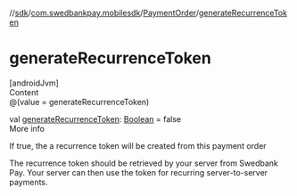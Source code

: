 //[sdk](../../../index.md)/[com.swedbankpay.mobilesdk](../index.md)/[PaymentOrder](index.md)/[generateRecurrenceToken](generate-recurrence-token.md)



# generateRecurrenceToken  
[androidJvm]  
Content  
@(value = generateRecurrenceToken)  
  
val [generateRecurrenceToken](generate-recurrence-token.md): [Boolean](https://kotlinlang.org/api/latest/jvm/stdlib/kotlin/-boolean/index.html) = false  
More info  


If true, the a recurrence token will be created from this payment order



The recurrence token should be retrieved by your server from Swedbank Pay. Your server can then use the token for recurring server-to-server payments.

  



